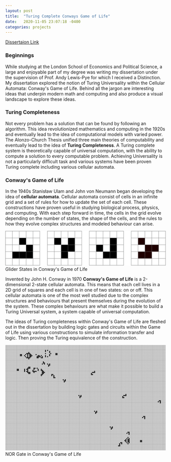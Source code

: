 ```yaml
---
layout: post
title:  "Turing Complete Conways Game of Life"
date:   2020-11-05 23:07:18 -0400
categories: projects
---
```


[Dissertaion Link](/assets/hubert_dissertation.pdf)

### Beginnings

  While studying at the London School of Economics and Political Science, a large and enjoyable part of my degree was writing my dissertation under the supervision of Prof. Andy Lewis-Pye for which I received a Distinction. My dissertation explored the notion of Turing Universality within the Cellular Automata: Conway's Game of Life. Behind all the jargon are interesting ideas that underpin modern math and computing and also produce a visual landscape to explore these ideas.

### Turing Completeness

  Not every problem has a solution that can be found by following an algorithm. This idea revolutionized mathematics and computing in the 1920s and eventually lead to the idea of computational models with varied power. The Alonzo-Church Thesis unified three main theories of computability and eventually lead to the idea of <b>Turing Completeness</b>. A Turing complete system is theoretically capable of universal computation, with the ability to compute a solution to every computable problem. Achieving Universality is not a particularly difficult task and various systems have been proven Turing complete including various cellular automata.

### Conway's Game of Life

  In the 1940s Stanisław Ulam and John von Neumann began developing the idea of <b>cellular automata</b>. Cellular automata consist of cells in an infinite grid and a set of rules for how to update the set of each cell. These constructions have proven useful in studying biological process, physics, and computing. With each step forward in time, the cells in the grid evolve depending on the number of states, the shape of the cells, and the rules to how they evolve complex structures and modeled behaviour can arise.

![glider](/assets/images/glider_state.png)
Glider States in Conway's Game of Life

  Invented by John H. Conway in 1970 <b>Conway's Game of Life</b> is a 2-dimensional 2-state cellular automata. This means that each cell lives in a 2D grid of squares and each cell is in one of two states: on or off. This cellular automata is one of the most well studied due to the complex structures and behaviours that present themselves during the evolution of the system. These complex behaviours are what make it possible to build a Turing Universal system, a system capable of universal computation.

  The ideas of Turing completeness within Conway's Game of Life are fleshed out in the dissertation by building logic gates and circuits within the Game of Life using various constructions to simulate information transfer and logic. Then proving the Turing equivalence of the construction.

![nor](/assets/images/nor_noinput.png)
NOR Gate in Conway's Game of Life